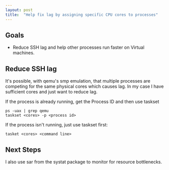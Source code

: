 ```yaml
---
layout: post
title:  "Help fix lag by assigning specific CPU cores to processes"
---
```


## Goals

  * Reduce SSH lag and help other processes run faster on Virtual machines.

## Reduce SSH lag

It's possible, with qemu's smp emulation, that multiple processes are competing
for the same physical cores which causes lag. In my case I have sufficient cores
and just want to reduce lag.

If the process is already running, get the Process ID and then use taskset
```
ps -uax | grep qemu
taskset <cores> -p <process id>
```

If the process isn't running, just use taskset first:
```
tasket <cores> <command line>
```

## Next Steps

I also use sar from the systat package to monitor for resource bottlenecks.
